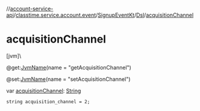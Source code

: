 //[account-service-api](../../../../index.md)/[classtime.service.account.event](../../index.md)/[SignupEventKt](../index.md)/[Dsl](index.md)/[acquisitionChannel](acquisition-channel.md)

# acquisitionChannel

[jvm]\

@get:[JvmName](https://kotlinlang.org/api/latest/jvm/stdlib/kotlin.jvm/-jvm-name/index.html)(name = &quot;getAcquisitionChannel&quot;)

@set:[JvmName](https://kotlinlang.org/api/latest/jvm/stdlib/kotlin.jvm/-jvm-name/index.html)(name = &quot;setAcquisitionChannel&quot;)

var [acquisitionChannel](acquisition-channel.md): [String](https://kotlinlang.org/api/latest/jvm/stdlib/kotlin/-string/index.html)

<code>string acquisition_channel = 2;</code>
